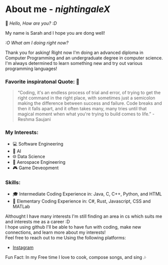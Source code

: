 # About me - *nightingaleX*
:wave: *Hello, How are you? :D <br>*

My name is Sarah and I hope you are dong well! <br>

*:O What am I doing right now? <br>*

Thank you for asking! Right now I'm doing an advanced diploma in Computer Programming and an undergraduate degree in computer science. 
I'm always determined to learn something new and try out various programming languages! <br>

### Favorite inspiratonal Quote: :star2:
> “Coding, it's an endless process of trial and error, of trying to get the right command in the right place, with sometimes just a semicolon making the difference between success and failure. Code breaks and then it falls apart, and it often takes many, many tries until that magical moment when what you're trying to build comes to life.” - Reshma Saujani

### My Interests:
- :computer: Software Engineering
- :robot: AI
- :globe_with_meridians: Data Science
- :telescope:	Aerospace Engineering 
- :video_game: Game Deveopment

### Skills:
- :mortar_board: Intermediate Coding Experience in: Java, C, C++, Python, and HTML
- :seedling: Elementary Coding Experience in: C#, Rust, Javascript, CSS and MATLab

Althought I have many interests I'm still finding an area in cs which suits me and interests me as a career :D <br>
I hope using github I'll be able to have fun with coding, make new connections, and learn more about my interests! <br>
Feel free to reach out to me Using the following platforms: 

- [Instagram](https://www.instagram.com/nightingalex03/)

Fun Fact: In my Free time I love to cook, compose songs, and sing :notes:
